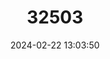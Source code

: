 ---
title: "32503"
category: "Polyscias rodriguesiana"
draft: false
date: 2024-02-22 13:03:50
languages:
  Creoles and pidgins (Other): ["Bois blanc"]
---